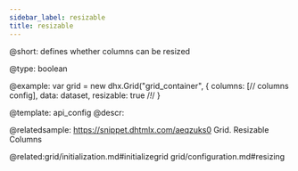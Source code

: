 ```yaml
---
sidebar_label: resizable
title: resizable
---          
```


@short: defines whether columns can be resized





@type: boolean

@example: 
var grid = new dhx.Grid("grid_container", {
    columns: [// columns config],
    data: dataset,
    resizable: true /*!*/
}


@template:	api_config
@descr: 

@relatedsample: https://snippet.dhtmlx.com/aeqzuks0	Grid. Resizable Columns

@related:grid/initialization.md#initializegrid
grid/configuration.md#resizing

